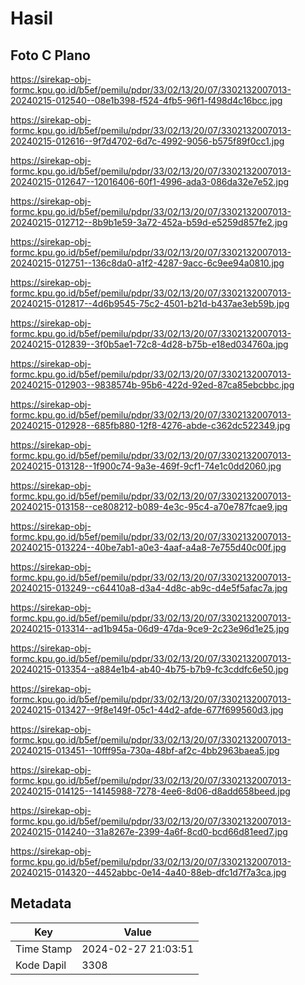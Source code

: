 # Hasil

## Foto C Plano

https://sirekap-obj-formc.kpu.go.id/b5ef/pemilu/pdpr/33/02/13/20/07/3302132007013-20240215-012540--08e1b398-f524-4fb5-96f1-f498d4c16bcc.jpg

https://sirekap-obj-formc.kpu.go.id/b5ef/pemilu/pdpr/33/02/13/20/07/3302132007013-20240215-012616--9f7d4702-6d7c-4992-9056-b575f89f0cc1.jpg

https://sirekap-obj-formc.kpu.go.id/b5ef/pemilu/pdpr/33/02/13/20/07/3302132007013-20240215-012647--12016406-60f1-4996-ada3-086da32e7e52.jpg

https://sirekap-obj-formc.kpu.go.id/b5ef/pemilu/pdpr/33/02/13/20/07/3302132007013-20240215-012712--8b9b1e59-3a72-452a-b59d-e5259d857fe2.jpg

https://sirekap-obj-formc.kpu.go.id/b5ef/pemilu/pdpr/33/02/13/20/07/3302132007013-20240215-012751--136c8da0-a1f2-4287-9acc-6c9ee94a0810.jpg

https://sirekap-obj-formc.kpu.go.id/b5ef/pemilu/pdpr/33/02/13/20/07/3302132007013-20240215-012817--4d6b9545-75c2-4501-b21d-b437ae3eb59b.jpg

https://sirekap-obj-formc.kpu.go.id/b5ef/pemilu/pdpr/33/02/13/20/07/3302132007013-20240215-012839--3f0b5ae1-72c8-4d28-b75b-e18ed034760a.jpg

https://sirekap-obj-formc.kpu.go.id/b5ef/pemilu/pdpr/33/02/13/20/07/3302132007013-20240215-012903--9838574b-95b6-422d-92ed-87ca85ebcbbc.jpg

https://sirekap-obj-formc.kpu.go.id/b5ef/pemilu/pdpr/33/02/13/20/07/3302132007013-20240215-012928--685fb880-12f8-4276-abde-c362dc522349.jpg

https://sirekap-obj-formc.kpu.go.id/b5ef/pemilu/pdpr/33/02/13/20/07/3302132007013-20240215-013128--1f900c74-9a3e-469f-9cf1-74e1c0dd2060.jpg

https://sirekap-obj-formc.kpu.go.id/b5ef/pemilu/pdpr/33/02/13/20/07/3302132007013-20240215-013158--ce808212-b089-4e3c-95c4-a70e787fcae9.jpg

https://sirekap-obj-formc.kpu.go.id/b5ef/pemilu/pdpr/33/02/13/20/07/3302132007013-20240215-013224--40be7ab1-a0e3-4aaf-a4a8-7e755d40c00f.jpg

https://sirekap-obj-formc.kpu.go.id/b5ef/pemilu/pdpr/33/02/13/20/07/3302132007013-20240215-013249--c64410a8-d3a4-4d8c-ab9c-d4e5f5afac7a.jpg

https://sirekap-obj-formc.kpu.go.id/b5ef/pemilu/pdpr/33/02/13/20/07/3302132007013-20240215-013314--ad1b945a-06d9-47da-9ce9-2c23e96d1e25.jpg

https://sirekap-obj-formc.kpu.go.id/b5ef/pemilu/pdpr/33/02/13/20/07/3302132007013-20240215-013354--a884e1b4-ab40-4b75-b7b9-fc3cddfc6e50.jpg

https://sirekap-obj-formc.kpu.go.id/b5ef/pemilu/pdpr/33/02/13/20/07/3302132007013-20240215-013427--9f8e149f-05c1-44d2-afde-677f699560d3.jpg

https://sirekap-obj-formc.kpu.go.id/b5ef/pemilu/pdpr/33/02/13/20/07/3302132007013-20240215-013451--10fff95a-730a-48bf-af2c-4bb2963baea5.jpg

https://sirekap-obj-formc.kpu.go.id/b5ef/pemilu/pdpr/33/02/13/20/07/3302132007013-20240215-014125--14145988-7278-4ee6-8d06-d8add658beed.jpg

https://sirekap-obj-formc.kpu.go.id/b5ef/pemilu/pdpr/33/02/13/20/07/3302132007013-20240215-014240--31a8267e-2399-4a6f-8cd0-bcd66d81eed7.jpg

https://sirekap-obj-formc.kpu.go.id/b5ef/pemilu/pdpr/33/02/13/20/07/3302132007013-20240215-014320--4452abbc-0e14-4a40-88eb-dfc1d7f7a3ca.jpg


## Metadata

| Key        | Value               |
| ---------- | ------------------- |
| Time Stamp | 2024-02-27 21:03:51 |
| Kode Dapil | 3308                |



